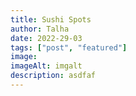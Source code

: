 ```yaml
---
title: Sushi Spots
author: Talha
date: 2022-29-03
tags: ["post", "featured"]
image:
imageAlt: imgalt
description: asdfaf
---
```

